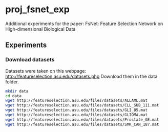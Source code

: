 # proj_fsnet_exp
Additional experiments for the paper: FsNet: Feature Selection Network on High-dimensional Biological Data


## Experiments
### Download datasets
Datasets were taken on this webpage: http://featureselection.asu.edu/datasets.php
Download them in the data folder.

```bash
mkdir data
cd data
wget http://featureselection.asu.edu/files/datasets/ALLAML.mat
wget http://featureselection.asu.edu/files/datasets/CLL_SUB_111.mat
wget http://featureselection.asu.edu/files/datasets/GLI_85.mat
wget http://featureselection.asu.edu/files/datasets/GLIOMA.mat
wget http://featureselection.asu.edu/files/datasets/Prostate_GE.mat
wget http://featureselection.asu.edu/files/datasets/SMK_CAN_187.mat
```

### 
